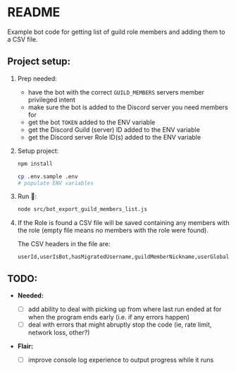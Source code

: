 # README

Example bot code for getting list of guild role members and adding them to a CSV
file.

## Project setup:

1. Prep needed:

   - have the bot with the correct `GUILD_MEMBERS` servers member privileged
     intent
   - make sure the bot is added to the Discord server you need members for
   - get the bot `TOKEN` added to the ENV variable
   - get the Discord Guild (server) ID added to the ENV variable
   - get the Discord server Role ID(s) added to the ENV variable

2. Setup project:

   ```sh
   npm install

   cp .env.sample .env
   # populate ENV variables
   ```

3. Run 🏃:

   ```sh
   node src/bot_export_guild_members_list.js
   ```

4. If the Role is found a CSV file will be saved containing any members with the
   role (empty file means no members with the role were found).

   The CSV headers in the file are:

   ```csv
   userId,userIsBot,hasMigratedUsername,guildMemberNickname,userGlobalName,userUsername,userDiscriminator,pendingGuildMember,guildMemberRoles
   ```

## TODO:

- **Needed:**

  - [ ] add ability to deal with picking up from where last run ended at for
        when the program ends early (i.e. if any errors happen)
  - [ ] deal with errors that might abruptly stop the code (ie, rate limit,
        network loss, other?)

- **Flair:**
  - [ ] improve console log experience to output progress while it runs
